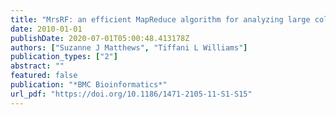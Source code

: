 ```yaml
---
title: "MrsRF: an efficient MapReduce algorithm for analyzing large collections of evolutionary trees"
date: 2010-01-01
publishDate: 2020-07-01T05:00:48.413178Z
authors: ["Suzanne J Matthews", "Tiffani L Williams"]
publication_types: ["2"]
abstract: ""
featured: false
publication: "*BMC Bioinformatics*"
url_pdf: "https://doi.org/10.1186/1471-2105-11-S1-S15"
---
```


